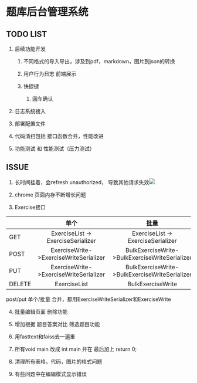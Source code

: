 # 题库后台管理系统

## TODO LIST

1. 后续功能开发
   
   1. 不同格式的导入导出，涉及到pdf，markdown，图片到json的转换  
   
   2. 用户行为日志 前端展示
   
   3. 快捷键
      
      1. 回车确认

2. 日志系统接入

3. 部署配置文件 

4. 代码清扫包括 接口函数合并，性能改进

5. 功能测试 和 性能测试（压力测试）     

## ISSUE

1. 长时间挂着，会refresh unauthorized， 导致其他请求失效![](C:\Users\qingwen\AppData\Roaming\marktext\images\2025-04-09-18-13-58-image.png)

2. chrome 页面内存不断增长问题

3. Exercise接口

|        | 单个                                     | 批量                                             |
|:------ |:--------------------------------------:|:----------------------------------------------:|
| GET    | ExerciseList -> ExerciseSerializer     | ExerciseList -> ExerciseSerializer             |
| POST   | ExerciseWrite->ExerciseWriteSerializer | BulkExerciseWrite->BulkExerciseWriteSerializer |
| PUT    | ExerciseWrite->ExerciseWriteSerializer | BulkExerciseWrite->BulkExerciseWriteSerializer |
| DELETE | ExerciseList                           | BulkExerciseWrite                              |

post/put 单个/批量 合并，都用ExerciseWriteSerializer和ExerciseWrite

4. 批量编辑页面 删除功能

5. 增加根据 题目答案对比 筛选题目功能

6. 用fasttext和faiss去一遍重

7. 所有void main 改成 int main 并在 最后加上 return 0;

8. 清理所有表格，代码，图片的格式问题

9. 有些问题中在编辑模式显示错误